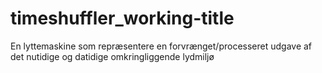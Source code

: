 # timeshuffler_working-title
En lyttemaskine som repræsentere en forvrænget/processeret udgave af det nutidige og datidige omkringliggende lydmiljø
